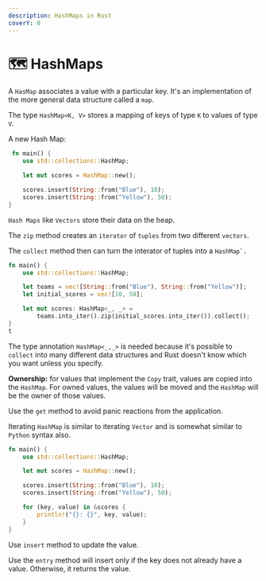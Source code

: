 ```yaml
---
description: HashMaps in Rust
coverY: 0
---
```


# 🗺 HashMaps

A `HasMap` associates a value with a particular key. It's an implementation of the more general data structure called a `map`.

The type `HashMap<K, V>` stores a mapping of keys of type `K` to values of type `V`.

A new Hash Map:

```rust
 fn main() {
    use std::collections::HashMap;

    let mut scores = HashMap::new();

    scores.insert(String::from("Blue"), 10);
    scores.insert(String::from("Yellow"), 50);
}

```

`Hash Maps` like `Vectors` store their data on the heap.

The `zip` method creates an `iterator` of `tuples` from two different `vectors`.

The `collect` method then can turn the interator of tuples into a ``HashMap`.``&#x20;

```rust
fn main() {
    use std::collections::HashMap;

    let teams = vec![String::from("Blue"), String::from("Yellow")];
    let initial_scores = vec![10, 50];

    let mut scores: HashMap<_, _> =
        teams.into_iter().zip(initial_scores.into_iter()).collect();
}
t
```

The type annotation `HashMap<_,_>` is needed because it's possible to `collect` into many different data structures and Rust doesn't know which you want unless you specify.

**Ownership:** for values that implement the `Copy` trait, values are copied into the `HashMap`. For owned values, the values will be moved and the `HashMap` will be the owner of those values.

Use the `get` method to avoid panic reactions from the application.

Iterating `HashMap` is similar to iterating `Vector` and is somewhat similar to `Python` syntax also.

```rust
fn main() {
    use std::collections::HashMap;

    let mut scores = HashMap::new();

    scores.insert(String::from("Blue"), 10);
    scores.insert(String::from("Yellow"), 50);

    for (key, value) in &scores {
        println!("{}: {}", key, value);
    }
}

```

Use `insert` method to update the value.

Use the `entry` method will insert only if the key does not already have a value. Otherwise, it returns the value.


